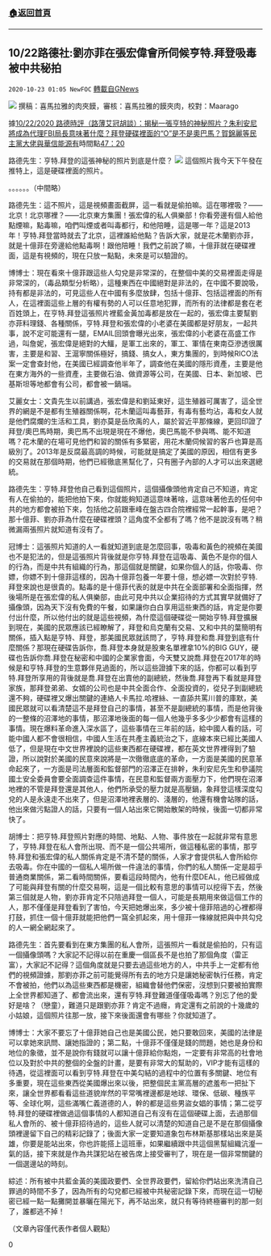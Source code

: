###  [:house:返回首頁](https://github.com/ourhimalayas/txt)
---

## 10/22路德社:劉亦菲在張宏偉會所伺候亨特.拜登吸毒被中共秘拍
`2020-10-23 01:05 NewFOC` [轉載自GNews](https://gnews.org/zh-hant/441674/)

![]()![](https://gnews-media-offload.s3.amazonaws.com/wp-content/uploads/2020/10/23005949/%E5%88%98%E4%BA%A6%E8%8F%B2_%E5%89%AF%E6%9C%AC.jpg)
撰稿：喜馬拉雅的肉夾饃，審核：喜馬拉雅的饃夾肉，校對：Maarago

據[10/22/2020 路德時評（路薄艾冠胡談）：揭秘一張亨特的神秘照片？朱利安尼將成為代理FBI局長意味著什麼？拜登硬碟裡面的“O”是不是奧巴馬？賀錦麗等民主黨大佬與華信能源有](https://youtu.be/-Q-Xt9BxaXc)時間點[47：20](https://youtu.be/-Q-Xt9BxaXc?t=2840)



路德先生：亨特.拜登的這張神秘的照片到底是什麼？
![]()![](https://gnews-media-offload.s3.amazonaws.com/wp-content/uploads/2020/10/23010035/%E4%BA%A8%E7%89%B9.jpg)
這個照片我今天下午發在推特上，這是硬碟裡面的照片。

。。。。。。（中間略）

路德先生：這不照片，這是視頻畫面截屏，這一看就是偷拍嘛。這在哪裡吸？——北京！北京哪裡？——北京東方集團！張宏偉的私人俱樂部！你看旁邊有個人給他點煙嘛，點毒嘛，咱們叫煙或者叫毒都行，和他陪睡，這是哪一年？這是2013年！亨特.拜登當時就去了北京，這裡誰給他點？告訴大家，就是花木蘭劉亦菲，就是十億菲在旁邊給他點毒啊！跟他陪睡！我們之前說了嘛，十億菲就在硬碟裡面，這是有視頻的，現在只放一點點，未來是可以驗證的。

博博士：現在看來十億菲跟這些人勾兌是非常深的，在整個中美的交易裡面走得是非常深的，（毒品類型分析略），這種東西在中國絕對是非法的，在中國不要說吸，持有都是非法的，可見這些人在中國有多麼放肆，包括十億菲、包括這裡面的所有人，在這裡面這些上層的有權有勢的人可以任意地犯罪，而所有的法律都是套在老百姓頭上，在亨特.拜登這張照片裡藍金黃加毒都是放在一起的，張宏偉主要幫劉亦菲料理錢、各種關係，亨特.拜登和張宏偉的小老婆在美國都是好朋友，一起共事，說不定可能還有一腿，EMAIL回頭會曝光出來，張宏偉的小老婆在高盛工作過，叫詹妮，張宏偉是絕對的大鱷，是軍工出來的，軍工、軍情在東南亞滲透很厲害，主要是和習、王滬寧關係極好，搞錢、搞女人，東方集團的，到時候RICO法案一定會查封他，在美國已經調查他半年了，調查他在美國的隱形資產，主要是他在東方海外的一些資產，主要做石油、做資源等公司，在美國、日本、新加坡、巴基斯坦等地都會有公司，都會被一鍋端。

艾麗女士：文貴先生以前講過，張宏偉是和劉延東好，這生殖器可厲害了，這全世界的網是不是都有生殖器關係啊，花木蘭這叫毒藝菲，有毒有藝均沾，毒和女人就是他們腐爛的生活和工具，劉亦莫是岳欣禹的人，屬於習近平那條線，更回印證了拜登/奧巴馬時期，奧巴馬不出現是現在不爆他，奧巴馬能不參與嗎、能不知道嗎？花木蘭的在場可見他們和習的關係有多緊密，用花木蘭伺候習的客戶也算是高級別了。2013年是反腐最高調的時候，可能就是搞定了美國的原因，相信有更多的交易就在那個時期，他們已經徹底黑幫化了，只有圈子內部的人才可以出來選總統。

路德先生：亨特.拜登他自己看到這個照片，這個攝像頭他肯定自己不知道，肯定有人在偷拍的，能把他拍下來，你就能夠知道這意味著啥，這意味著他去的任何中共的地方都會被拍下來，包括他之前跟車峰在盤古四合院裡經常一起幹事，是吧？那十億菲、劉亦菲為什麼在硬碟裡頭？這角度不全都有了嗎？他不是說沒有嗎？稍微漏兩張照片就知道有沒有了。

冠博士：這張照片知道的人一看就知道到底是怎麼回事，吸毒和黃色的視頻在美國也不是犯法的，但是這張照片背後就是你亨特.拜登在這吸毒、黃色不是你的個人的行為，而是中共有組織的行為，那這個就是關鍵，如果你個人的話，你吸毒、你嫖，你嫖不到十億菲這樣的，因為十億菲包養一年要十億，想必嫖一次對於亨特.拜登來說也是很貴的。點毒的是十億菲代表的就是中共在全面部署和全面指揮，然後場所是在張宏偉的私人俱樂部，由此可見中共以企業招待的方式其實早就備好了攝像頭，因為天下沒有免費的午餐，如果讓你白白享用這些東西的話，肯定是你要付出什麼，所以他付出的就是這些視頻，為什麼這個硬碟從一開始亨特.拜登擴展到現在，美國的民眾應該已經瞭解了，拜登和烏克蘭有交易、又和中共的葉簡明有關係，插入點是亨特、拜登，那美國民眾就該問了，亨特.拜登和喬.拜登到底有什麼關係？那現在硬碟告訴你，喬.拜登本身就是股東名單裡拿10%的BIG GUY，硬碟也告訴你喬.拜登在秘密和中國的企業家會面，今天雙又說喬.拜登在2017年的時候是和亨特.拜登的生意夥伴見過面的，所以這些證據下來的話，你都可以看到亨特.拜登所享用的背後就是喬.拜登在出賣他的副總統，然後喬.拜登再下看就是拜登家族，那拜登弟弟、女婿的公司也是中共全面合作、全面投資的，從兒子到副總統還不夠，硬碟裡又爆出關鍵的連絡人卡馬拉.哈裡絲、一直舔共罵川普的庫默，美國民眾就可以看清楚這不是拜登自己的事情，甚至不是副總統的事情，而是他背後的一整條的沼澤地的事情，那沼澤地後面的每一個人他幾乎多多少少都會有這樣的事情。現在爆料革命進入深水區了，這些事情在三年前的話，給中國人看的話，可能中國人都不會很相信，中國人生活在共產主義統治之下，底線本來已經比美國人低了，但是現在中文世界裡說的這些東西都在硬碟裡，都在英文世界裡得到了驗證，所以說對於美國的民意來說將是一次徹徹底底的革命，一方面是美國的民意革命起來了，一方面是司法層面和監督部門的沼澤正在排幹，朱利安尼先生和參議院國土安全委員會要全面調查這件事情，在民意和監督兩方面壓力下，他們現在沼澤地裡的不管是拜登還是其他人，他們所承受的壓力就是高壓鍋，象拜登這樣深度勾兌的人是永遠走不出來了，但是沼澤地裡表層的、淺層的，他還有機會站隊的話，他出來做污點證人的話，只要有一個人站出來它開始散架的時候，後面一切都非常快了。

胡博士：把亨特.拜登照片對應的時間、地點、人物、事件放在一起就非常有意思了，亨特.拜登在私人會所出現、而不是一個公共場所，做這種私密的事情，那亨特.拜登和張宏偉的私人關係肯定是不清不楚的關係，人家才會提供私人會所給你去吸毒。你在中國的一個私人場所做一件違法的事情，你們的私人關係一定是超乎普通商業關係，第二看時間關係，要看這段時間內，他有什麼DEAL，他已經做成了可能與拜登有關的什麼交易啊，這是一個比較有意思的事情可以挖得下去，然後第三個就是人物，劉亦菲肯定不只陪過拜登一個人，可能是長期用來做這個工作的人，那不僅僅是拜登看到了害怕，今天把她爆出來，多少被十億菲陪過的心裡都得打鼓，抓住一個十億菲就能把他們一窩全抓起來，用十億菲一條線就把與中共勾兌的人一網全網起來了。

路德先生：首先要看到在東方集團的私人會所，這張照片一看就是偷拍的，只有這一個攝像頭嗎？大家記不記得以前在重慶一個區長不是也拍了那個角度（雷正富），大家記不記得？這個角度就是只要去過這些地方的人，中共手上一定都有他們的視頻證據，那劉亦菲之前可能覺得所有去的地方只是讓她秘密執行任務，肯定不會被拍，他們以為這些東西都是機密，組織會替他們保密，沒想到只要被拍實際上全世界都知道了、都會流出來，還有亨特.拜登難道僅僅吸毒嗎？別忘了他的愛好是啥？（戀童），難道只是跟劉亦菲？肯定不過癮，肯定還有之前說的十幾歲的小姑娘，這個照片往那一放，接下來後面還會有哪些？你就知道了。

博博士：大家不要忘了十億菲她自己也是美國公民，她只要敢回來，美國的法律是可以拿她來訊問、讓她指證的；第二點，十億菲不僅僅是錢的問題，她也是身份和地位的象徵，並不是說你有錢就可以讓十億菲給你點炮，一定要有非常高的社會地位以及對於中共的整個的全盤的計畫，是要有非常大的幫助的，VIP才能有這樣的待遇，從這裡面可以看到亨特.拜登在中美勾結的過程中的位置有多關鍵、地位有多重要，現在這些東西從美國爆出來以後，把整個民主黨高層的遮羞布一把扯下來，讓全世界都看看這些道貌岸然的平常嘴裡邊都是地球、環保、低碳、種族平等、全球化啊，這些滿嘴仁義道德的人，幹的都是這些男盜女娼的事情；第二從亨特.拜登的硬碟裡做過這個事情的人都知道自己有沒有在這個硬碟上面，去過那個私人會所的、被十億菲招待過的，這些人就可以清楚的知道自己是不是在那個攝像頭裡邊留下自己的精彩記錄了；後面大家一定要知道象包布林斯基那樣站出來是英雄，你要是能站出來，你也許能搭上這班車，如果繼續跟中共這個黑幫組織沆瀣一氣的話，接下來就是作為共謀犯站在被告席上接受審判了，現在是一個非常關鍵的一個選邊站的時刻。

綜述：所有被中共藍金黃的美國政要們、全世界政要們，留給你們站出來洗清自己罪過的時間不多了，因為所有的勾兌都已經被中共秘密記錄下來，而現在這一切秘密已經一點一點攤開並暴曬在陽光下，再不站出來，就只有等待終極審判的那一刻了，誰都逃不掉！

（文章內容僅代表作者個人觀點）

0
